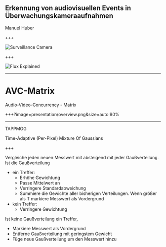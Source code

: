 ## Erkennung von audiovisuellen Events in Überwachungskameraaufnahmen 

Manuel Huber

+++

![Surveillance Camera](https://i.ytimg.com/vi/htNfaaLu9aU/maxresdefault.jpg)

+++

![Flux Explained](https://imgs.xkcd.com/comics/machine_learning.png)

---

# AVC-Matrix

Audio-Video-Concurrency - Matrix

+++?image=presentation/overview.png&size=auto 90%

---

TAPPMOG

Time-Adaptive (Per-Pixel) Mixture Of Gaussians

+++

Vergleiche jeden neuen Messwert mit absteigend mit jeder Gaußverteilung. Ist die Gaußverteilung 
- ein Treffer:
  - Erhöhe Gewichtung
  - Passe Mittelwert an
  - Verringere Standardabweichung
  - Summiere die Gewichte aller bisherigen Verteilungen. Wenn größer als T markiere Messwert als Vordergrund
- kein Treffer:
  - Verringere Gewichtung
  
Ist keine Gaußverteilung ein Treffer,
- Markiere Messwert als Vordergrund
- Entferne Gaußverteilung mit geringstem Gewicht
- Füge neue Gaußverteilung um den Messwert hinzu
  
  

